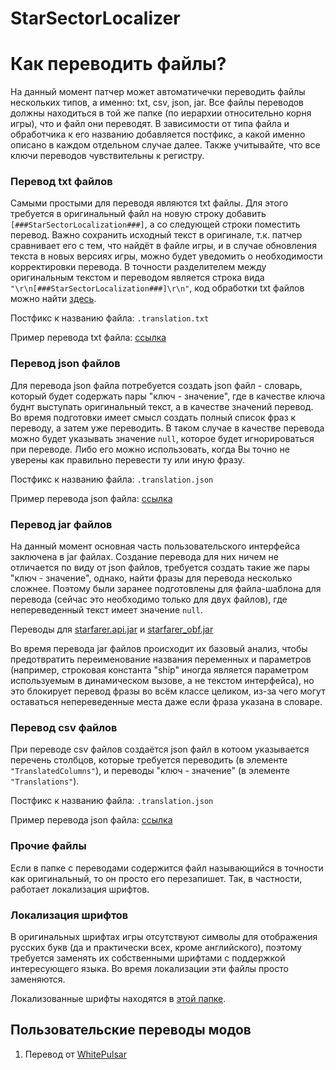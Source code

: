 # StarSectorLocalizer
# Как переводить файлы?
На данный момент патчер может автоматичечки переводить файлы нескольких типов, а именно: txt, csv, json, jar. Все файлы переводов должны находиться в той же папке (по иерархии относительно корня игры), что и файл они переводят. В зависимости от типа файла и обработчика к его названию добавляется постфикс, а какой именно описано в каждом отдельном случае далее. Также учитывайте, что все ключи переводов чувствительны к регистру.
### Перевод txt файлов
Самыми простыми для переводя являются txt файлы. Для этого требуется в оригинальный файл на новую строку добавить `[###StarSectorLocalization###]`, а со следующей строки поместить перевод. Важно сохранить исходный текст в оригинале, т.к. патчер сравнивает его с тем, что найдёт в файле игры, и в случае обновления текста в новых версиях игры, можно будет уведомить о необходимости корректировки перевода. В точности разделителем между оригинальным текстом и переводом является строка вида `"\r\n[###StarSectorLocalization###]\r\n"`, код обработки txt файлов можно найти [здесь](/Src/Localizer/Localizers/TxtGeneralLocalizer.cs). 

Постфикс к названию файла: `.translation.txt`

Пример перевода txt файла: [ссылка](/Translation/Languages/ru/starsector-core/data/missions/afistfulofcredits/mission_text.txt.translation.txt)

### Перевод json файлов
Для перевода json файла потребуется создать json файл - словарь, который будет содержать пары "ключ - значение", где в качестве ключа буднт выступать оригинальный текст, а в качестве значений перевод. Во время подготовки имеет смысл создать полный список фраз к переводу, а затем уже переводить. В таком случае в качестве перевода можно будет указывать значение `null`, которое будет игнорироваться при переводе. Либо его можно использовать, когда Вы точно не уверены как правильно перевести ту или иную фразу.

Постфикс к названию файла: `.translation.json`

Пример перевода json файла: [ссылка](/Translation/Languages/ru/starsector-core/data/missions/afistfulofcredits/descriptor.json.translation.json)

### Перевод jar файлов
На данный момент основная часть пользовательского интерфейса заключена в jar файлах. Создание перевода для них ничем не отличается по виду от json файлов, требуется создать такие же пары "ключ - значение", однако, найти фразы для перевода несколько сложнее. Поэтому были заранее подготовлены для файла-шаблона для перевода (сейчас это необходимо только для двух файлов), где непереведенный текст имеет значение `null`.

Переводы для [starfarer.api.jar](/Translation/Languages/ru/starsector-core/starfarer.api.jar.translation.json) и [starfarer_obf.jar](/Translation/Languages/ru/starsector-core/starfarer_obf.jar.translation.json)

Во время перевода jar файлов происходит их базовый анализ, чтобы предотвратить переименование названия переменных и параметров (например, строковая константа "ship" иногда является параметром используемым в динамическом вызове, а не текстом интерфейса), но это блокирует перевод фразы во всём классе целиком, из-за чего могут оставаться непереведенные места даже если фраза указана в словаре.

### Перевод csv файлов

При переводе csv файлов создаётся json файл в котоом указывается перечень столбцов, которые требуется переводить (в элементе `"TranslatedColumns"`), и переводы "ключ - значение" (в элементе `"Translations"`).

Постфикс к названию файла: `.translation.json`

Пример перевода json файла: [ссылка](/Translation/Languages/ru/starsector-core/data/strings/descriptions.csv.translation.json)

### Прочие файлы

Если в папке с переводами содержится файл называющийся в точности как оригинальный, то он просто его перезапишет. Так, в частности, работает локализация шрифтов.

### Локализация шрифтов

В оригинальных шрифтах игры отсутствуют символы для отображения русских букв (да и практически всех, кроме английского), поэтому требуется заменять их собственными шрифтами с поддержкой интересующего языка. Во время локализации эти файлы просто заменяются.

Локализованные шрифты находятся в [этой папке](/Translation/Languages/ru/starsector-core/graphics/fonts).

## Пользовательские переводы модов
1. Перевод от [WhitePulsar](https://github.com/WhitePulsar/StarSectorLocalizer-Machine-MODS)

